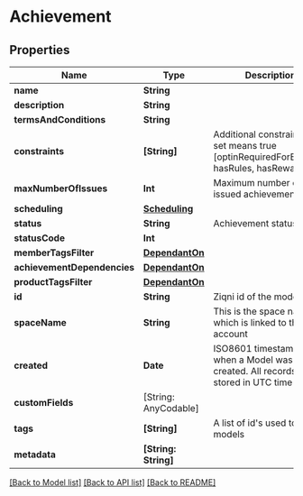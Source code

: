 # Achievement

## Properties
Name | Type | Description | Notes
------------ | ------------- | ------------- | -------------
**name** | **String** |  | [optional] 
**description** | **String** |  | [optional] 
**termsAndConditions** | **String** |  | [optional] 
**constraints** | **[String]** | Additional constraints, if set means true [optinRequiredForEntrants, hasRules, hasRewards] | [optional] 
**maxNumberOfIssues** | **Int** | Maximum number of issued achievements | [optional] 
**scheduling** | [**Scheduling**](Scheduling.md) |  | [optional] 
**status** | **String** | Achievement status | [optional] 
**statusCode** | **Int** |  | [optional] 
**memberTagsFilter** | [**DependantOn**](DependantOn.md) |  | [optional] 
**achievementDependencies** | [**DependantOn**](DependantOn.md) |  | [optional] 
**productTagsFilter** | [**DependantOn**](DependantOn.md) |  | [optional] 
**id** | **String** | Ziqni id of the model | 
**spaceName** | **String** | This is the space name which is linked to the account | [optional] 
**created** | **Date** | ISO8601 timestamp for when a Model was created. All records are stored in UTC time zone | [optional] 
**customFields** | [String: AnyCodable] |  | [optional] 
**tags** | **[String]** | A list of id&#39;s used to tag models | [optional] 
**metadata** | **[String: String]** |  | [optional] 

[[Back to Model list]](../README.md#documentation-for-models) [[Back to API list]](../README.md#documentation-for-api-endpoints) [[Back to README]](../README.md)


